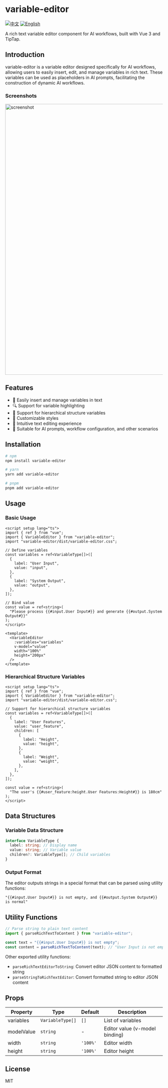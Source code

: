# variable-editor

[![中文](https://img.shields.io/badge/lang-中文-red.svg)](README.md)
[![English](https://img.shields.io/badge/lang-English-blue.svg)](README.en.md)

A rich text variable editor component for AI workflows, built with Vue 3 and TipTap.

## Introduction

variable-editor is a variable editor designed specifically for AI workflows, allowing users to easily insert, edit, and manage variables in rich text. These variables can be used as placeholders in AI prompts, facilitating the construction of dynamic AI workflows.

### Screenshots
<img width="866" alt="screenshot" src="https://github.com/user-attachments/assets/371ba40c-85b4-400e-9b26-4d12fd755b20" />


## Features

- 🚀 Easily insert and manage variables in text
- 🔍 Support for variable highlighting
- 🌲 Support for hierarchical structure variables
- 🎨 Customizable styles
- 📝 Intuitive text editing experience
- 💼 Suitable for AI prompts, workflow configuration, and other scenarios

## Installation

```bash
# npm
npm install variable-editor

# yarn
yarn add variable-editor

# pnpm
pnpm add variable-editor
```

## Usage

### Basic Usage

```vue
<script setup lang="ts">
import { ref } from "vue";
import { VariableEditor } from "variable-editor";
import "variable-editor/dist/variable-editor.css";

// Define variables
const variables = ref<VariableType[]>([
  {
    label: "User Input",
    value: "input",
  },
  {
    label: "System Output",
    value: "output",
  },
]);

// Bind value
const value = ref<string>(
  "Please process {{#input.User Input#}} and generate {{#output.System Output#}}"
);
</script>

<template>
  <VariableEditor
    :variables="variables"
    v-model="value"
    width="100%"
    height="200px"
  />
</template>
```

### Hierarchical Structure Variables

```vue
<script setup lang="ts">
import { ref } from "vue";
import { VariableEditor } from "variable-editor";
import "variable-editor/dist/variable-editor.css";

// Support for hierarchical structure variables
const variables = ref<VariableType[]>([
  {
    label: "User Features",
    value: "user_feature",
    children: [
      {
        label: "Height",
        value: "height",
      },
      {
        label: "Weight",
        value: "weight",
      },
    ],
  },
]);

const value = ref<string>(
  "The user's {{#user_feature:height.User Features:Height#}} is 180cm"
);
</script>
```

## Data Structures

### Variable Data Structure

```typescript
interface VariableType {
  label: string; // Display name
  value: string; // Variable value
  children?: VariableType[]; // Child variables
}
```

### Output Format

The editor outputs strings in a special format that can be parsed using utility functions:

```
"{{#input.User Input#}} is not empty, and {{#output.System Output#}} is normal"
```

## Utility Functions

```typescript
// Parse string to plain text content
import { parseRichTextToContent } from "variable-editor";

const text = "{{#input.User Input#}} is not empty";
const content = parseRichTextToContent(text); // "User Input is not empty"
```

Other exported utility functions:

- `parseRichTextEditorToString`: Convert editor JSON content to formatted string
- `parseStringToRichTextEditor`: Convert formatted string to editor JSON content

## Props

| Property   | Type             | Default  | Description                    |
| ---------- | ---------------- | -------- | ------------------------------ |
| variables  | `VariableType[]` | `[]`     | List of variables              |
| modelValue | `string`         | -        | Editor value (v-model binding) |
| width      | `string`         | `'100%'` | Editor width                   |
| height     | `string`         | `'100%'` | Editor height                  |

## License

MIT
